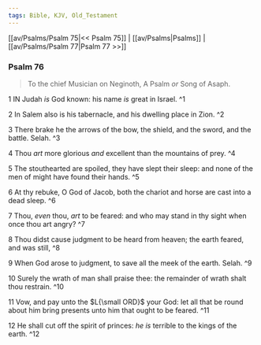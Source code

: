 ```yaml
---
tags: Bible, KJV, Old_Testament
---
```


[[av/Psalms/Psalm 75|<< Psalm 75]] | [[av/Psalms|Psalms]] | [[av/Psalms/Psalm 77|Psalm 77 >>]]

### Psalm 76

> To the chief Musician on Neginoth, A Psalm _or_ Song of Asaph.

1 IN Judah _is_ God known: his name _is_ great in Israel. ^1

2 In Salem also is his tabernacle, and his dwelling place in Zion. ^2

3 There brake he the arrows of the bow, the shield, and the sword, and the battle. Selah. ^3

4 Thou _art_ more glorious _and_ excellent than the mountains of prey. ^4

5 The stouthearted are spoiled, they have slept their sleep: and none of the men of might have found their hands. ^5

6 At thy rebuke, O God of Jacob, both the chariot and horse are cast into a dead sleep. ^6

7 Thou, _even_ thou, _art_ to be feared: and who may stand in thy sight when once thou art angry? ^7

8 Thou didst cause judgment to be heard from heaven; the earth feared, and was still, ^8

9 When God arose to judgment, to save all the meek of the earth. Selah. ^9

10 Surely the wrath of man shall praise thee: the remainder of wrath shalt thou restrain. ^10

11 Vow, and pay unto the $L{\small ORD}$ your God: let all that be round about him bring presents unto him that ought to be feared. ^11

12 He shall cut off the spirit of princes: _he_ _is_ terrible to the kings of the earth. ^12
